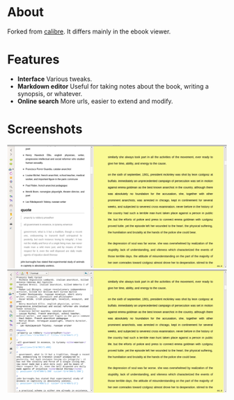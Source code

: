 # About
Forked from [calibre](https://github.com/kovidgoyal/calibre). It differs mainly in the ebook viewer.

# Features
- **Interface** Various tweaks.
- **Markdown editor** Useful for taking notes about the book, writing a synopsis, or whatever.
- **Online search** More urls, easier to extend and modify.

# Screenshots
![Alt text](/calibre/gui2/viewer/image/screenshot/synopsis_preview.png?raw=true "screenshot synopsis preview")
![Alt text](/calibre/gui2/viewer/image/screenshot/synopsis_edit.png?raw=true "screenshot synopsis edit")